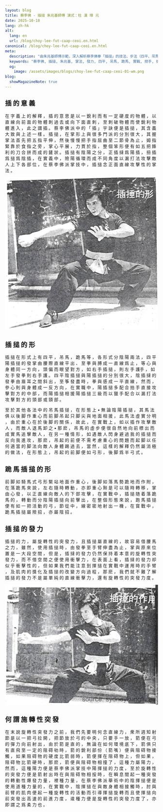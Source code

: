 ```yaml
---
layout: blog
title: 蔡李佛 - 插搥 朱兆基師傅 演式：杜 漢 璋 元 
date: 2025-10-18
lang: zh-hk
alt:
  lang: en
  url: /blog/choy-lee-fut-caap-ceoi.en.html
canonical: /blog/choy-lee-fut-caap-ceoi.en.html
meta:
  description: "由朱兆基師傅示範，深入解析蔡李佛拳「插搥」的技法、步法（四平、吊馬、跪馬等）、發力原理與實戰應用，適合習拳者與武術研究者參考。"
  keywords: "蔡李佛, 插搥, 朱兆基, 掌法, 發力, 四平, 吊馬, 跪馬, 實戰, 撈手, 擒拿, 中國 夫, 武術教學"
  og: 
    image: /assets/images/blogs/choy-lee-fut-caap-ceoi-01-wm.png
blog:
  showMagazineNote: true
---
```


## 插 的 意 義

在 字 義 上 的 解 釋 ， 插 的
意 思 是 以 ⼀ 銳 利 ⽽ 有 ⼀ 定 硬 度 的 物 體 ， 以 直
線 向 前 ⾯ 的 物 體 刺 過 去 或 向 下 ⾯ 直 刺 ， 至 刺
破 物 體 ⽽ 使 銳 利 物 體 進 入 ， 此 之 謂 插 。 蔡 李
佛 派 中 的 「 插 」 宇 訣 便 是 插 搥 ， 其 含 義 ⼤ 致
與 上 述 ⼀ 樣 。 插 搥 ， 在 掌 形 上 與 很 多 ⾨ 派 的
分 別 很 ⼤ ， 其 握 掌 法 ⾸ 先 把 五 指 平 伸 ， 然 後
慢 慢 把 ⼿ 指 屈 曲 至 ⼆ 節 骨 為 ⽌ ， 姆 指 緊 靠 於
食 指 之 旁 ， 掌 ⼼ 平 展 ， ⼒ 貫 於 指 ， 整 個 笨 形
便 有 如 五 把 鋒 利 的 ⼑ 合 拼 ⽽ 成 的 鏟 狀 。 插 搥
有 陰 陽 之 分 ， 正 插 撻 爲 陽 插 ， 扭 插 爲 搥 爲 陰
插 ， 在 實 義 中 ， 險 陽 循 環 ⽽ 成 不 同 角 度 以 漏
打 法 攻 擊 敵 ⼈ 上 下 各 部 位 ， 在 蔡 李 佛 派 掌 技
中 ， 插 搥 念 正 ⾯ 直 線 攻 擊 性 的 掌 法 。

<img src="/assets/images/blogs/choy-lee-fut-caap-ceoi-01.png" alt="蔡李佛朱兆基插捶的形"  class="max-h-80 mx-auto rounded-lg shadow-lg"/> 


## 插 搥 的 形 

插 搥 在 形 式 上 有 四 平 ， 吊
⾺ ， 跪 ⾺ 等 ， 各 形 式 分 陰 陽 兩 法 ， 四 平 陽 插
搥 的 發 掌 由 腰 際 直 線 平 出 、 至 拳 與 膊 成 ⼀ 直
線 爲 ⽌ ， 等 ⼼ 與 身 體 同 ⼀ ⽅ 向 ， 頭 偏 ⽽ 眼 望
對 ⽅ ， 如 右 ⼿ 插 搥 ， 則 左 ⼿ 護手 ， 如 左 ⼿ 發
拳 則 右 ⼿ 護 。 四 平 陰 插 搥 與 陽 插 搥 的 分 別
很 ⼤ ， 陰 插 撻 的 發 拳 由 眉 ⽿ 之 間 斜 出 ， 至 筝
發 盡 時 ， 拳 與 感 成 ⼀ 平 直 線 ， 然 ⽽ ， 參 ⼼ 則
與 身 體 成 ⼀ 反 ⽅ 向 ， 在 實 職 中 ， 陽 插 搥 多 配
合 拍 ⼿ 直 接 攻 擊 對 ⽅ 的 中 部 ， ⽽ 陽 插 搥 相 援
陽 插 搥 三 級 ⽽ 以 獵 ⼿ 配 合 以 漏 打 法 攻 擊 對 ⽅
的 頭 部 或 頸 部 。

至 於 其 他 各 法 中 的 吊 ⾺ 插 搥 ， 在 形 態 上
• 無 論 陰 陽 插 搥 ， 其 ⾺ 法 俱 以 後 脚 作 重 ⼼ ⽽
前 脚 吊 起 只 脚 尖 與 地 ⾯ 相 援 ， 此 ⾺ 法 虛 實 分
明 ， 由 於 重 ⼼ 在 於 後 脚 的 關 係 ， 故 此 ， 在 實
戰 上 ， 如 以 插 作 攻 擊 敵 ⼈ ， ⽽ 敵 ⼈ 退 ⾺ 卸 之
• 那 麽 ， 吊 ⾺ 的 虛 步 便 很 ⾃ 然 地 向 前 標 出 ⽽
成 實 ⾺ 追 擊 敵 ⼈ ， 在 另 ⼀ 種 情 形 ， 如 遇 敵 ⼈
閃 身 避 過 我 的 插 搥 ⽽ 反 向 我 進 攻 ， 那 麽 ， 吊
起 的 前 便 不 需 考 慮 重 ⼼ 的 問 題 ⽽ 起 脚 以 任 何
適 當 的 脚 法 向 敵 ⼈ 身 體 踢 過 去 ， 當 然 ， 這 樣
的 解 釋 仍 然 屬 消 極 的 做 法 ， 在 形 態 上 ， 吊 起
的 前 脚 便 如 弓 形 ， 後 脚 爲 半 弓 式 。

## 跪 ⾺ 插 搥 的 形

前 脚 如 騎 ⾺ 式 弓 形 緊 站
地 ⾯ 作 重 ⼼ ， 後 脚 如 落 ⾺ 勢 跪 地 ⽽ 作 附 ， 在
落 跪 ⾺ 來 說 ， 左 右 隨 時 轉 動 ， 亦 即 重 ⼼ 㸃 是
可 以 隨 時 轉 移 ， 掌 由 ⼼ 發 ， 以 正 直 線 向 敵 ⼈
的 下 部 攻 擊 ， 在 實 戰 中 ， 插 搥 随 着 落 跪 ⾺ 的 ，
轉 動 ⽽ 分 陰 陽 插 搥 向 前 擊 出 ， 在 整 個 形 態 來
說 ， 跑 ⾺ 插 搥 便 有 如 ⼀ 把 活 動 的 弓 ， 節 從 中 ，
線 密 密 地 射 出 ⼀ 機 ， 在 寳 戰 中 ， 跪 ⾺ 插 搥 屬
險 招 ， 亦 屬 陰 招 。

## 插 搥 的 發 ⼒ 

插 搥 的 ⼒ ， 屬 旋 轉 性 的
突 發 ⼒ ， 且 插 搥 屬 直 線 的 ， 故 容 易 借 腰 ⾺ 之
⼒ ， 雖 然 ， 使 ⽤ 插 搥 時 ， 由 發 拳 至 ⼿ 臂 伸 盡
為 ⽌ ， 掌 與 原 來 位 置 是 ⼀ ⼤ 段 空 間 ， 但 是 ，
插 撻 的 發 ⼒ 仍 然 保 持 着 本 意 的 旋 轉 性 突 發 ⼒
， ⽽ 不 借 空 間 之 便 使 ⽤ 衝 擊 ⼒ ， 在 表 ⾯ 上 看
， 插 撻 的 發 ⼒ 却 似 乎 衝 擊 性 的 ， 但 如 果 我 們
能 注 意 到 揮 搥 在 實 戰 中 運 ⽤ 時 的 ⼿ 臂 ， 及 肌
⾁ 的 獎 化 及 插 搥 的 改 變 ⽅ 向 過 程 ， 那 麽 ， 我
們 就 不 難 了 解 插 搥 的 發 ⼒ 不 是 屬 單 純 的 直 線
衝 擊 ⼒ ， 還 有 旋 轉 性 的 突 發 ⼒ 度 。

<img src="/assets/images/blogs/choy-lee-fut-caap-ceoi-02-wm.png" alt="蔡李佛朱兆基插捶的作用"  class="max-h-80 mx-auto rounded-lg shadow-lg"/> 

## 何 謂 施 轉 性 突 發 

在 末 說 旋 轉 性 突 發
⼒ 之 前 ， 我 們 先 要 明 何 念 直 線 ⼒ ， 衆 所 週 知
射 節 是 以 ⼀ 把 弓 拉 開 ， 把 節 放 於 弓 的 中 央 ，
只 要 ⼿ ⼀ 放 ， 箭 便 在 弓 的 彈 ⼒ 向 前 射 出 ， 由
於 箭 是 直 的 ， 無 論 在 如 何 環 境 底 下 ， 箭 俱 只
有 直 ⾶ 至 ⼀ 定 的 阻 碍 劺 時 ， 箭 的 銳 利 部 份 （
箭 嘴 ） 便 與 阻 碍 物 接 觸 ， 如 果 阻 碍 物 的 硬 度
比 箭 弱 時 ， 箭 便 揮 在 阻 碍 物 上 ， 但 如 果 ， 阻
碍 物 比 箭 硬 時 ， 那 麽 ， 箭 便 與 阻 碍 物 相 撞 了
， 這 種 ⼒ 屬 陽 ⼒ ， 然 ⽽ ， 這 種 陽 ⼒ 便 是 蔡 李
佛 派 掌 技 中 陽 揮 搥 的 ⼒ 度 ， 至 於 旋 轉 性 的 突
發 ⼒ 便 是 箭 射 出 時 在 與 阻 碍 物 相 挼 時 ， 在 瞬
息 間 起 ⼀ 種 突 發 的 轉 動 性 爆 發 ⼒ 量 ， 裡 種 ⼒
量 ， 在 蔡 李 佛 派 舉 術 中 的 陰 揮 搥 便 是 使 ⽤ 道
種 ⼒ 量 的 ， 在 實 戰 中 ， 陰 揮 搥 在 與 敵 身 體 相
接 觸 時 ， 肘 與 前 臂 的 肌 ⾁ 便 起 ⼀ 種 旋 轉 性 的
活 動 ⽽ 引 導 揮 搥 旋 轉 ⽽ 且 使 揮 搥 向 前 突 發 出
⾼ 速 的 前 進 ⼒ 度 ， 邆 種 ⼒ 便 是 旋 轉 性 的 突 發
⼒ 度 了 ， 亦 即 謂 之 爲 柔 ⼒ 也 。


